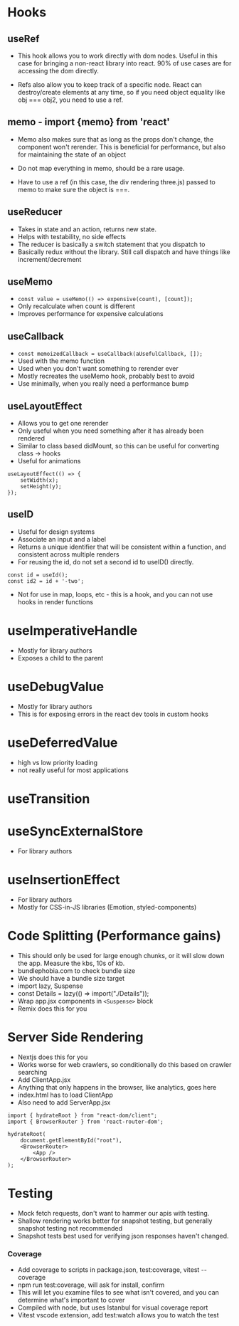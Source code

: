# Hooks

## useRef
- This hook allows you to work directly with dom nodes. Useful in this case for bringing a non-react library into react. 90% of use cases are for accessing the dom directly.

- Refs also allow you to keep track of a specific node. React can destroy/create elements at any time, so if you need object equality like obj === obj2, you need to use a ref.

## memo - import {memo} from 'react'
- Memo also makes sure that as long as the props don't change, the component won't rerender. This is beneficial for performance, but also for maintaining the state of an object

- Do not map everything in memo, should be a rare usage.

- Have to use a ref (in this case, the div rendering three.js) passed to memo to make sure the object is ===.

## useReducer
- Takes in state and an action, returns new state.
- Helps with testability, no side effects
- The reducer is basically a switch statement that you dispatch to
- Basically redux without the library. Still call dispatch and have things like increment/decrement

## useMemo
- `const value = useMemo(() => expensive(count), [count]);`
- Only recalculate when count is different
- Improves performance for expensive calculations

## useCallback
- `const memoizedCallback = useCallback(aUsefulCallback, []);`
- Used with the memo function
- Used when you don't want something to rerender ever
- Mostly recreates the useMemo hook, probably best to avoid
- Use minimally, when you really need a performance bump

## useLayoutEffect
- Allows you to get one rerender
- Only useful when you need something after it has already been rendered
- Similar to class based didMount, so this can be useful for converting class -> hooks
- Useful for animations
```
useLayoutEffect(() => {
    setWidth(x);
    setHeight(y);
});
```
## useID
- Useful for design systems
- Associate an input and a label
- Returns a unique identifier that will be consistent within a function, and consistent across multiple renders
- For reusing the id, do not set a second id to useID() directly.
```
const id = useId();
const id2 = id + '-two';
```
- Not for use in map, loops, etc - this is a hook, and you can not use hooks in render functions

# useImperativeHandle
- Mostly for library authors
- Exposes a child to the parent

# useDebugValue
- Mostly for library authors
- This is for exposing errors in the react dev tools in custom hooks

# useDeferredValue
- high vs low priority loading
- not really useful for most applications


# useTransition

# useSyncExternalStore
- For library authors

# useInsertionEffect
- For library authors
- Mostly for CSS-in-JS libraries (Emotion, styled-components)

# Code Splitting (Performance gains)
- This should only be used for large enough chunks, or it will slow down the app. Measure the kbs, 10s of kb.
- bundlephobia.com to check bundle size
- We should have a bundle size target
- import lazy, Suspense
- const Details = lazy(() => import("./Details"));
- Wrap app.jsx components in `<Suspense>` block
- Remix does this for you

# Server Side Rendering
- Nextjs does this for you
- Works worse for web crawlers, so conditionally do this based on crawler searching
- Add ClientApp.jsx
- Anything that only happens in the browser, like analytics, goes here
- index.html has to load ClientApp
- Also need to add ServerApp.jsx
``` 
import { hydrateRoot } from "react-dom/client";
import { BrowserRouter } from 'react-router-dom';

hydrateRoot(
    document.getElementById("root"),
    <BrowserRouter>
        <App />
    </BrowserRouter>
);
```
# Testing
- Mock fetch requests, don't want to hammer our apis with testing.
- Shallow rendering works better for snapshot testing, but generally snapshot testing not recommended
- Snapshot tests best used for verifying json responses haven't changed.
### Coverage
- Add coverage to scripts in package.json, test:coverage, vitest --coverage
- npm run test:coverage, will ask for install, confirm
- This will let you examine files to see what isn't covered, and you can determine what's important to cover
- Compiled with node, but uses Istanbul for visual coverage report
- Vitest vscode extension, add test:watch allows you to watch the test





